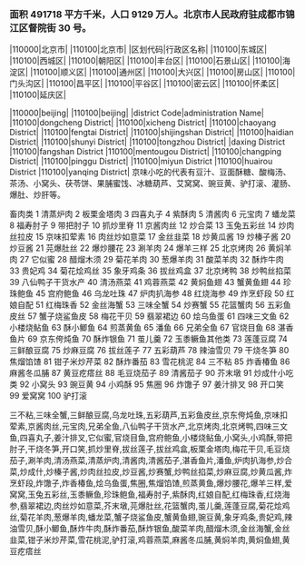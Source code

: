 <!--
 * @Author: vigne 1186963387@qq.com
 * @Date: 2022-10-01 10:44:38
 * @FilePath: /cooking-menu/src/views/asia/eastAsia/china/mockData/beijing/readme.md
 * @Description:
 *
 * Copyright (c) 2023 by ${git_name_email}, All Rights Reserved.
-->

### 面积 491718 平方千米，人口 9129 万人。北京市人民政府驻成都市锦江区督院街 30 号。

<!-- ||||| -->

|110000|北京市| |110100|北京市| |区划代码|行政区名称| |110100|东城区| |110100|西城区| |110100|朝阳区| |110100|丰台区| |110100|石景山区| |110100|海淀区| |110100|顺义区| |110100|通州区| |110100|大兴区| |110100|房山区| |110100|门头沟区| |110100|昌平区| |110100|平谷区| |110100|密云区| |110100|怀柔区| |110100|延庆区|

|110000|beijing| |110100|beijing| |district Code|administration Name| |110100|dongcheng District| |110100|xicheng District| |110100|chaoyang District| |110100|fengtai District| |110100|shijingshan District| |110100|haidian District| |110100|shunyi District| |110100|tongzhou District| |daxing District |110100|fangshan District |110100|mentougou District| |110100|changping District| |110100|pinggu District| |110100|miyun District |110100|huairou District |110100|yanqing District| 京味小吃的代表有豆汁、豆面酥糖、酸梅汤、茶汤、小窝头、茯苓饼、果脯蜜饯、冰糖葫芦、艾窝窝、豌豆黄、驴打滚、灌肠、爆肚、炒肝等。

畜肉类 1 清蒸炉肉 2 板栗金塔肉 3 四喜丸子 4 紫酥肉 5 清酱肉 6 元宝肉 7 蟠龙菜 8 福寿肘子 9 带把肘子 10 抓炒里脊 11 京酱肉丝 12 炒合菜 13 玉兔五彩丝 14 炒肉丝拉皮 15 京味扣荤素 16 肉丝炒如意菜 17 金丝韭菜 18 炒黄瓜酱 19 炒榛子酱 20 炒豆酱 21 芫爆肚丝 22 爆炒腰花 23 涮羊肉 24 爆羊三样 25 北京烤肉 26 黄焖羊肉 27 它似蜜 28 醋熘木须 29 菊花羊肉 30 葱爆羊肉 31 酸菜羊肉 32 酥炸牛肉 33 贵妃鸡 34 菊花烩鸡丝 35 象牙鸡条 36 拔丝鸡盒 37 北京烤鸭 38 炒鸭丝掐菜 39 八仙鸭子干货水产 40 清汤燕菜 41 鸡蓉燕菜 42 黄焖鱼翅 43 蟹黄鱼翅 44 珍珠鲍鱼 45 宫府鲍鱼 46 乌龙吐珠 47 炉肉扒海参 48 红烧海参 49 炸烹虾段 50 红娘自配 51 红梅珠香 52 金丝海蟹 53 三味全蟹 54 炒赛蟹 55 花篮蟹肉 56 五彩鱼皮丝 57 蟹子烧鲨鱼皮 58 梅花干贝 59 翡翠裙边 60 烩乌鱼蛋 61 四味三文鱼 62 小楼烧鲇鱼 63 酥小鲫鱼 64 煎蒸黄鱼 65 潘鱼 66 兄弟全鱼 67 官烧目鱼 68 湛香鱼片 69 京东侉炖鱼 70 酥炸银鱼 71 茧儿羹 72 玉黍鳜鱼其他类 73 莲蓬豆腐 74 三鲜酿豆腐 75 炒麻豆腐 76 拔丝莲子 77 五彩葫芦 78 辣油雪贝 79 干烧冬笋 80 焦熘馅馇 81 钳子米炒芹菜 82 酥炸番茄 83 雪花桃泥 84 三不粘 85 炸香椿鱼 86 麻酱冬瓜脯 87 黄豆疙瘩丝 88 毛豆烧茄子 89 清酱茄子 90 芥末墩 91 炒成什小吃类 92 小窝头 93 豌豆黄 94 小鸡酥 95 焦圈 96 炸馓子 97 姜汁排叉 98 开口笑 99 爱窝窝 100 驴打滚

三不粘,三味全蟹,三鲜酿豆腐,乌龙吐珠,五彩葫芦,五彩鱼皮丝,京东侉炖鱼,京味扣荤素,京酱肉丝,元宝肉,兄弟全鱼,八仙鸭子干货水产,北京烤肉,北京烤鸭,四味三文鱼,四喜丸子,姜汁排叉,它似蜜,官烧目鱼,宫府鲍鱼,小楼烧鲇鱼,小窝头,小鸡酥,带把肘子,干烧冬笋,开口笑,抓炒里脊,拔丝莲子,拔丝鸡盒,板栗金塔肉,梅花干贝,毛豆烧茄子,涮羊肉,清汤燕菜,清蒸炉肉,清酱肉,清酱茄子,湛香鱼片,潘鱼,炉肉扒海参,炒合菜,炒成什,炒榛子酱,炒肉丝拉皮,炒豆酱,炒赛蟹,炒鸭丝掐菜,炒麻豆腐,炒黄瓜酱,炸烹虾段,炸馓子,炸香椿鱼,烩乌鱼蛋,焦圈,焦熘馅馇,煎蒸黄鱼,爆炒腰花,爆羊三样,爱窝窝,玉兔五彩丝,玉黍鳜鱼,珍珠鲍鱼,福寿肘子,紫酥肉,红娘自配,红梅珠香,红烧海参,翡翠裙边,肉丝炒如意菜,芥末墩,芫爆肚丝,花篮蟹肉,茧儿羹,莲蓬豆腐,菊花烩鸡丝,菊花羊肉,葱爆羊肉,蟠龙菜,蟹子烧鲨鱼皮,蟹黄鱼翅,豌豆黄,象牙鸡条,贵妃鸡,辣油雪贝,酥小鲫鱼,酥炸牛肉,酥炸番茄,酥炸银鱼,酸菜羊肉,醋熘木须,金丝海蟹,金丝韭菜,钳子米炒芹菜,雪花桃泥,驴打滚,鸡蓉燕菜,麻酱冬瓜脯,黄焖羊肉,黄焖鱼翅,黄豆疙瘩丝
